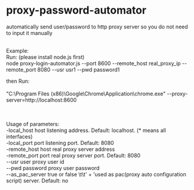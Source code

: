 # proxy-password-automator
automatically send user/password to http proxy server so you do not need to input it manually<br><br>

Example:<br>
Run:  (please install node.js first)<br>
        node proxy-login-automator.js  --port 8600 --remote_host real_proxy_ip --remote_port 8080 --usr usr1 --pwd password1<br>

then Run:<br>
<br>
        "C:\Program Files (x86)\Google\Chrome\Application\chrome.exe" --proxy-server=http://localhost:8600<br>


<br>
<br>
Usage of parameters: <br>
        -local_host host           listening address. Default: localhost. (* means all interfaces) <br>
        -local_port port           listening port. Default: 8080 <br>
        -remote_host host            real proxy server address <br>
        -remote_port port            real proxy server port. Default: 8080 <br>
        --usr user            proxy user id <br>
        --pwd password                proxy user password <br>
        --as_pac_server true or false \t\t' + 'used as pac(proxy auto configuration script) server. Default: no<br>


